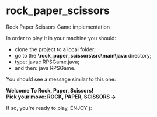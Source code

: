 # rock_paper_scissors
Rock Paper Scissors Game implementation


In order to play it in your machine you should:

- clone the project to a local folder;
- go to the **\rock_paper_scissors\src\main\java** directory;
- type: javac RPSGame.java;
- and then: java RPSGame.

You should see a message similar to this one:

  **Welcome To Rock, Paper, Scissors! <br />
  Pick your move: ROCK, PAPER, SCISSORS ->**
  
  
If so, you're ready to play, ENJOY (:
